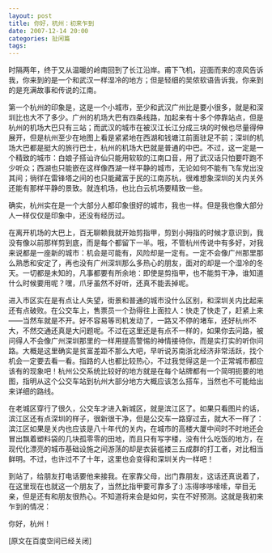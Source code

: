 ```yaml
---
layout: post
title: 你好，杭州：初来乍到
date: 2007-12-14 20:00
categories: 扯闲篇
tags: 
---
```

时隔两年，终于又从温暖的岭南回到了长江沿岸。甫下飞机，迎面而来的凉风告诉我，你来到的是一个和武汉一样湿冷的地方；但是轻细的吴侬软语告诉我，你来到的是充满故事和传说的江南。

<!-- more -->

第一个杭州的印象是，这是一个小城市，至少和武汉广州比是要小很多，就是和深圳比也大不了多少。广州的机场大巴有四条线路，加起来有十多个停靠站点，但是杭州的机场大巴只有三站；而武汉的城市在被汉江长江分成三块的时候也尽量得伸展开，但是杭州至少在地图上看是紧紧地在西湖和钱塘江前面驻足不前；深圳的机场大巴都是挺大的旅行巴士，杭州的机场大巴就是普通的中巴。不过，这一定是一个精致的城市：白娘子搭讪许仙只能用软软的江南口音，用了武汉话只怕要吓跑不少听众；西湖也只能嵌在这样像西湖一样平静的城市，无论如何不能有飞车党出没其间；徜徉在雷锋塔之间的也只能藏富于民的江南苏杭，很难想象深圳的关内关外还能有那样平静的景致。就连机场，也比白云机场要精致一些。

确实，杭州实在是一个大部分人都印象很好的城市，我也一样。但是我也像大部分人一样仅仅是印象中，还没有经历过。

在离开机场的大巴上，百无聊赖我就开始剪指甲，剪到小拇指的时候才意识到，我没有像以前那样剪到底，而是每个都留下一半。哦，不管杭州传说中有多好，对我来说都是一座新的城市：机会是可能有，风险却是一定有。一定不会像广州那里那么熟悉和安定了，再也没有广州深圳那么多热心的朋友，面对的却是一个湿冷的冬天。一切都是未知的，凡事都要有所余地：即使是剪指甲，也不能剪干净，谁知道什么时候要用呢？嘿，爪牙虽然不好听，还真不能丢掉呢。

进入市区实在是有点让人失望，街景和普通的城市没什么区别，和深圳关内比起来还有点破败。在公交车上，售票员一个劲得往上面拉人：快走了快走了，赶紧上来——当然车就是不开。好不容易等司机发动了，一路又不停的堵车，还好杭州不大，不然交通还真是大问题呢。不过在这里还是有点不一样的，如果你去问路，被问得人不会像广州深圳那里的一样用提高警惕的神情接待你，而是实打实的听你问路。大概是这里确实是贫富差距不那么大吧，早听说苏南浙北经济非常活跃，找个机会一定要去看一看。指路的人也都比较热心，不过我觉得这是一个正常城市都应该有的现象吧！杭州公交系统比较好的地方就是在每个站牌都有一个简明扼要的地图，指明从这个公交车站到杭州大部分地方大概应该怎么搭车，当然也不可能给出来详细的路线。

在老城区穿行了很久，公交车才进入新城区，就是滨江区了。如果只看图片的话，滨江区还有点深圳的样子，很新很干净，但是公交车一路穿过去，就大不一样了：滨江区如果是关内也应该是八十年代的关内，在城市的高楼大厦中间时不时地还会冒出飘着塑料袋的几块孤零零的田地，而且只有写字楼，没有什么吃饭的地方，在现代化漂亮的城市基础设施之间游荡的却是衣装褴褛三五成群的打工者，对比相当鲜明。不过，也许过不了十年，这里也会变得和深圳关内一样吧！

到站了，给朋友打电话要他来接我。在家靠父母，出门靠朋友，这话还真说着了，在这里现在也就这一个朋友了，当然比指甲要可靠多了:)  冻得哆哆嗦嗦，举目无亲，但是还有和朋友很热心。不知道将来会是如何，实在不好预测。这就是我初来乍到的情况：

你好，杭州！

[原文在百度空间已经关闭]

